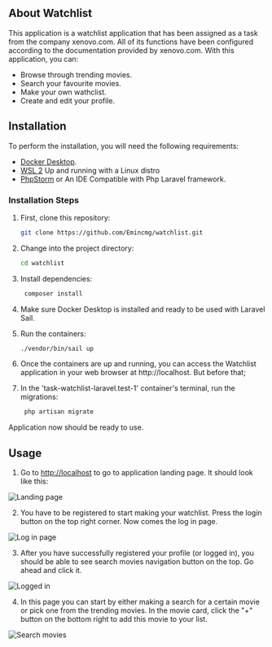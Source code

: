 
## About Watchlist

This application is a watchlist application that has been assigned as a task from the company xenovo.com. All of its functions have been configured according to the documentation provided by xenovo.com. With this application, you can: 

- Browse through trending movies.
- Search your favourite movies.
- Make your own wathclist.
- Create and edit your profile.

## Installation

To perform the installation, you will need the following requirements:

- [Docker Desktop](https://www.docker.com/products/docker-desktop).
- [WSL 2](https://learn.microsoft.com/en-us/windows/wsl/install) Up and running with a Linux distro
- [PhpStorm](https://www.jetbrains.com/phpstorm/) or An IDE Compatible with Php Laravel framework.



### Installation Steps

1. First, clone this repository:

   ```bash
   git clone https://github.com/Emincmg/watchlist.git


2. Change into the project directory:

    ```bash
   cd watchlist

3. Install dependencies:

   ```bash
    composer install

4. Make sure Docker Desktop is installed and ready to be used with Laravel Sail.

5. Run the containers:

    ```bash
   ./vendor/bin/sail up 

6. Once the containers are up and running, you can access the Watchlist application in your web browser at http://localhost. But before that;

7. In the 'task-watchlist-laravel.test-1' container's terminal, run the migrations:

   ```bash
    php artisan migrate

Application now should be ready to use.

## Usage

1. Go to [http://localhost](http://localhost) to go to application landing page. It should look like this:

![Landing page](https://i.ibb.co/Czkcb65/Landing-Page.png)

2. You have to be registered to start making your watchlist. Press the login button on the top right corner. Now comes the log in page.

![Log in page](https://i.ibb.co/vcW0YB0/Login-Page.png)

3. After you have successfully registered your profile (or logged in), you should be able to see search movies navigation button on the top. Go ahead and click it.

![Logged in](https://i.ibb.co/FJD8JzB/Logged-in.png)

4. In this page you can start by either making a search for a certain movie or pick one from the trending movies. In the movie card, click the "+" button on the bottom right to add this movie to your list.

![Search movies]("https://i.ibb.co/jVb3j6X/Search-movie.png)
